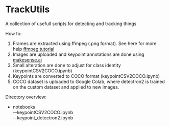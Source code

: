 # TrackUtils
A collection of usefull scripts for detecting and tracking things

How to:
1. Frames are extracted using ffmpeg (.png format). See here for more help [ffmpeg tutorial](https://amor.cms.hu-berlin.de/~francisf/assets/content/pdf/ffmpeg_tutorial_02042020.pdf)
2. Images are uploaded and keypoint annotations are done using [makesense.ai](https://www.makesense.ai/)
3. Small alteration are done to adjust for class identity (keypointCSV2COCO.ipynb)
4. Keypoints are converted to COCO format (keypointCSV2COCO.ipynb)
5. COCO dataset is uploaded to Google Colab, where detectron2 is trained on the custom dataset and applied to new images.

Directory overview:

- notebooks  
 --keypointCSV2COCO.ipynb   
 --keypoint_detectron2.ipynb  
